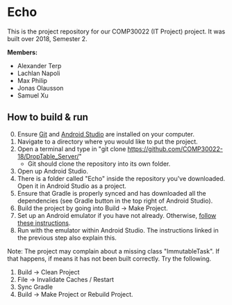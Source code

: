 # Echo
This is the project repository for our COMP30022 (IT Project) project.
It was built over 2018, Semester 2.

**Members:**
- Alexander Terp
- Lachlan Napoli
- Max Philip
- Jonas Olausson
- Samuel Xu


## How to build & run
0. Ensure [Git](https://git-scm.com/) and [Android Studio](https://developer.android.com/studio/) are installed on your computer.
1. Navigate to a directory where you would like to put the project.
2. Open a terminal and type in "git clone https://github.com/COMP30022-18/DropTable_Server/"
    - Git should clone the repository into its own folder.
3. Open up Android Studio.
4. There is a folder called "Echo" inside the repository you've downloaded. Open it in Android Studio as a project.
5. Ensure that Gradle is properly synced and has downloaded all the dependencies (see Gradle button in the top right of Android Studio).
6. Build the project by going into Build -> Make Project.
7. Set up an Android emulator if you have not already. Otherwise, [follow these instructions](https://developer.android.com/studio/run/emulator).
8. Run with the emulator within Android Studio. The instructions linked in the previous step also explain this.

Note: The project may complain about a missing class "ImmutableTask". If that happens, if means it has not been built correctly. Try the following.

1. Build -> Clean Project
2. File -> Invalidate Caches / Restart
3. Sync Gradle
4. Build -> Make Project or Rebuild Project.